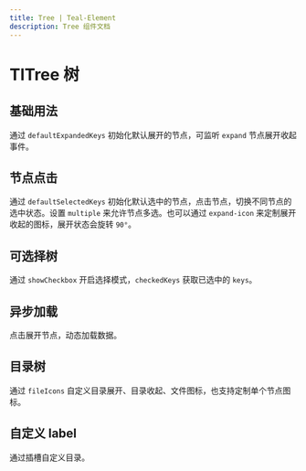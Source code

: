 ```yaml
---
title: Tree | Teal-Element
description: Tree 组件文档
---
```


# TlTree 树

## 基础用法

通过 `defaultExpandedKeys` 初始化默认展开的节点，可监听 `expand` 节点展开收起事件。

<preview path="../demo/tree/basic.vue" title="基础用法" description="Tree 组件的基础用法"></preview>

## 节点点击

通过 `defaultSelectedKeys` 初始化默认选中的节点，点击节点，切换不同节点的选中状态。设置 `multiple` 来允许节点多选。也可以通过 `expand-icon` 来定制展开收起的图标，展开状态会旋转 `90°`。

<preview path="../demo/tree/multiple.vue" title="基础用法" description="Tree 组件的基础用法"></preview>

## 可选择树

通过 `showCheckbox` 开启选择模式，`checkedKeys` 获取已选中的 `keys`。

<preview path="../demo/tree/checkbox.vue" title="基础用法" description="Tree 组件的基础用法"></preview>

## 异步加载

点击展开节点，动态加载数据。

<preview path="../demo/tree/load.vue" title="基础用法" description="Tree 组件的基础用法"></preview>

## 目录树

通过 `fileIcons` 自定义目录展开、目录收起、文件图标，也支持定制单个节点图标。

<preview path="../demo/tree/file.vue" title="基础用法" description="Tree 组件的基础用法"></preview>

## 自定义 label

通过插槽自定义目录。

<preview path="../demo/tree/label.vue" title="基础用法" description="Tree 组件的基础用法"></preview>
